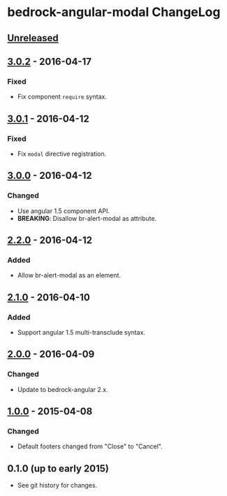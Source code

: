 # bedrock-angular-modal ChangeLog

## [Unreleased]

## [3.0.2] - 2016-04-17

### Fixed
- Fix component `require` syntax.

## [3.0.1] - 2016-04-12

### Fixed
- Fix `modal` directive registration.

## [3.0.0] - 2016-04-12

### Changed
- Use angular 1.5 component API.
- **BREAKING**: Disallow br-alert-modal as attribute.

## [2.2.0] - 2016-04-12

### Added
- Allow br-alert-modal as an element.

## [2.1.0] - 2016-04-10

### Added
- Support angular 1.5 multi-transclude syntax.

## [2.0.0] - 2016-04-09

### Changed
- Update to bedrock-angular 2.x.

## [1.0.0] - 2015-04-08

### Changed
- Default footers changed from "Close" to "Cancel".

## 0.1.0 (up to early 2015)

- See git history for changes.

[Unreleased]: https://github.com/digitalbazaar/bedrock-angular-modal/compare/3.0.2...HEAD
[3.0.2]: https://github.com/digitalbazaar/bedrock-angular-modal/compare/3.0.1...3.0.2
[3.0.1]: https://github.com/digitalbazaar/bedrock-angular-modal/compare/3.0.0...3.0.1
[3.0.0]: https://github.com/digitalbazaar/bedrock-angular-modal/compare/2.2.0...3.0.0
[2.2.0]: https://github.com/digitalbazaar/bedrock-angular-modal/compare/2.1.0...2.2.0
[2.1.0]: https://github.com/digitalbazaar/bedrock-angular-modal/compare/2.0.0...2.1.0
[2.0.0]: https://github.com/digitalbazaar/bedrock-angular-modal/compare/1.0.0...2.0.0
[1.0.0]: https://github.com/digitalbazaar/bedrock-angular-modal/compare/0.1.0...1.0.0
